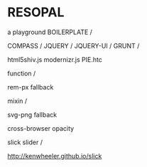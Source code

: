 # RESOPAL
a playground BOILERPLATE /


COMPASS / JQUERY / JQUERY-UI / GRUNT /


html5shiv.js
modernizr.js
PIE.htc


function / 

rem-px fallback


mixin /

svg-png fallback

cross-browser opacity


slick slider / 

http://kenwheeler.github.io/slick



